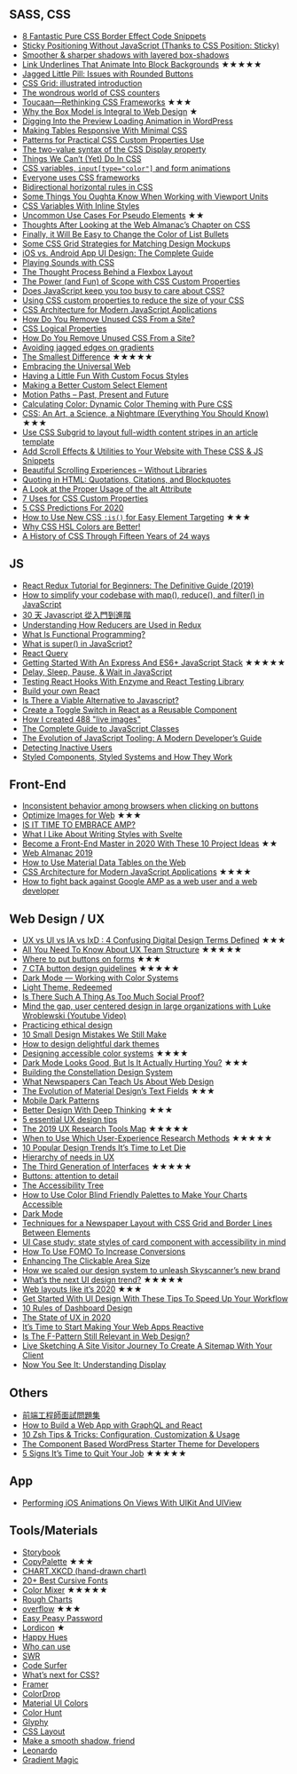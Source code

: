 ## SASS, CSS
 - [8 Fantastic Pure CSS Border Effect Code Snippets](https://speckyboy.com/css-border-effects/)
 - [Sticky Positioning Without JavaScript (Thanks to CSS Position: Sticky)](https://webdesign.tutsplus.com/tutorials/sticky-positioning-with-nothing-but-css--cms-24042)
 - [Smoother & sharper shadows with layered box-shadows](https://tobiasahlin.com/blog/layered-smooth-box-shadows/)
 - [Link Underlines That Animate Into Block Backgrounds](https://css-tricks.com/link-underlines-that-animate-into-block-backgrounds/) ★★★★★
 - [Jagged Little Pill: Issues with Rounded Buttons](https://cloudfour.com/thinks/jagged-little-pill-issues-with-rounded-buttons/)
 - [CSS Grid: illustrated introduction](https://dev.to/mustapha/css-grid-illustrated-introduction-52l5)
 - [The wondrous world of CSS counters](https://www.chenhuijing.com/blog/the-wondrous-world-of-css-counters/#%F0%9F%8E%B9)
 - [Toucaan—Rethinking CSS Frameworks](https://bubblin.io/blog/toucaan-introduction) ★★★
 - [Why the Box Model is Integral to Web Design](https://www.framer.com/blog/posts/box-model/) ★
 - [Digging Into the Preview Loading Animation in WordPress](https://css-tricks.com/digging-into-the-preview-loading-animation-in-wordpress/)
 - [Making Tables Responsive With Minimal CSS](https://uglyduck.ca/responsive-tables/)
 - [Patterns for Practical CSS Custom Properties Use](https://css-tricks.com/patterns-for-practical-css-custom-properties-use/)
 - [The two-value syntax of the CSS Display property](https://hacks.mozilla.org/2019/10/the-two-value-syntax-of-the-css-display-property/)
 - [Things We Can’t (Yet) Do In CSS](https://www.smashingmagazine.com/2019/11/css-things-cant-yet-do/)
 - [CSS variables, `input[type="color"]` and form animations](https://dev.to/rose/css-variables-input-type-color-and-form-animations-4g1n)
 - [Everyone uses CSS frameworks](https://medium.com/@guerriero_se/everyone-uses-css-frameworks-f99a07ad7d50)
 - [Bidirectional horizontal rules in CSS](https://dev.to/hus_hmd/bidirectional-horizontal-rules-in-css-56f4)
 - [Some Things You Oughta Know When Working with Viewport Units](https://css-tricks.com/some-things-you-oughta-know-when-working-with-viewport-units/)
 - [CSS Variables With Inline Styles](https://ishadeed.com/article/css-variables-inline-styles/)
 - [Uncommon Use Cases For Pseudo Elements](https://ishadeed.com/article/unusual-use-cases-pseudo-elements/) ★★
 - [Thoughts After Looking at the Web Almanac’s Chapter on CSS ](https://css-tricks.com/thoughts-after-looking-at-the-web-almanacs-chapter-on-css/)
 - [Finally, it Will Be Easy to Change the Color of List Bullets](https://css-tricks.com/finally-it-will-be-easy-to-change-the-color-of-list-bullets/)
 - [Some CSS Grid Strategies for Matching Design Mockups](https://css-tricks.com/some-css-grid-strategies-for-matching-design-mockups/)
 - [iOS vs. Android App UI Design: The Complete Guide](https://learnui.design/blog/ios-vs-android-app-ui-design-complete-guide.html)
 - [Playing Sounds with CSS](https://css-tricks.com/playing-sounds-with-css/)
 - [The Thought Process Behind a Flexbox Layout](https://css-tricks.com/the-thought-process-behind-a-flexbox-layout/)
 - [The Power (and Fun) of Scope with CSS Custom Properties](https://css-tricks.com/the-power-and-fun-of-scope-with-css-custom-properties/)
 - [Does JavaScript keep you too busy to care about CSS?](https://pawelgrzybek.com/does-javascript-keep-you-too-busy-to-care-about-css-here-are-recent-features-you-want-to-know-about/)
 - [Using CSS custom properties to reduce the size of your CSS](https://codyhouse.co/blog/post/using-css-custom-properties-to-reduce-the-size-of-your-css)
 - [CSS Architecture for Modern JavaScript Applications](https://www.madebymike.com.au/writing/css-architecture-for-modern-web-applications)
 - [How Do You Remove Unused CSS From a Site?](https://css-tricks.com/how-do-you-remove-unused-css-from-a-site)
 - [CSS Logical Properties](https://adrianroselli.com/2019/11/css-logical-properties.html)
 - [How Do You Remove Unused CSS From a Site?](https://css-tricks.com/how-do-you-remove-unused-css-from-a-site/)
 - [Avoiding jagged edges on gradients](https://medium.com/pixel-and-ink/avoiding-jagged-edges-on-gradients-f485cc7401f5)
 - [The Smallest Difference](https://www.robinrendle.com/notes/the-smallest-difference.html) ★★★★★
 - [Embracing the Universal Web](https://css-tricks.com/embracing-the-universal-web/)
 - [Having a Little Fun With Custom Focus Styles](https://css-tricks.com/having-a-little-fun-with-custom-focus-styles/)
 - [Making a Better Custom Select Element](https://24ways.org/2019/making-a-better-custom-select-element)
 - [Motion Paths – Past, Present and Future](https://tympanus.net/codrops/2019/12/03/motion-paths-past-present-and-future/)
 - [Calculating Color: Dynamic Color Theming with Pure CSS](https://una.im/css-color-theming/)
 - [CSS: An Art, a Science, a Nightmare (Everything You Should Know)](https://www.taniarascia.com/overview-of-css-concepts/) ★★★
 - [Use CSS Subgrid to layout full-width content stripes in an article template](https://bryanlrobinson.com/blog/use-css-subgrid-laying-out-full-width-article-stripes/)
 - [Add Scroll Effects & Utilities to Your Website with These CSS & JS Snippets](https://speckyboy.com/scroll-effects-utilities-css-js-snippets/)
 - [Beautiful Scrolling Experiences – Without Libraries](https://24ways.org/2019/beautiful-scrolling-experiences-without-libraries)
 - [Quoting in HTML: Quotations, Citations, and Blockquotes](https://css-tricks.com/quoting-in-html-quotations-citations-and-blockquotes/)
 - [A Look at the Proper Usage of the alt Attribute](https://speckyboy.com/proper-usage-alt-attribute/)
 - [7 Uses for CSS Custom Properties](https://css-irl.info/7-uses-for-css-custom-properties/)
 - [5 CSS Predictions For 2020](https://dev.to/argyleink/5-css-predictions-for-2020-pl3)
 - [How to Use New CSS `:is()` for Easy Element Targeting](https://webdesign.tutsplus.com/articles/new-css-is-for-easy-element-targeting--cms-34223) ★★★
 - [Why CSS HSL Colors are Better!](https://medium.com/@elad/why-css-hsl-colors-are-better-83b1e0b6eead)
 - [A History of CSS Through Fifteen Years of 24 ways](https://24ways.org/2019/a-history-of-css-through-15-years-of-24-ways/)

## JS
 - [React Redux Tutorial for Beginners: The Definitive Guide (2019)](https://www.valentinog.com/blog/redux/)
 - [How to simplify your codebase with map(), reduce(), and filter() in JavaScript](https://medium.freecodecamp.org/15-useful-javascript-examples-of-map-reduce-and-filter-74cbbb5e0a1f)
 - [30 天 Javascript 從入門到進階](https://tigercosmos.xyz/master-js-in-30-days/)
 - [Understanding How Reducers are Used in Redux](https://css-tricks.com/understanding-how-reducers-are-used-in-redux/)
 - [What Is Functional Programming?](https://www.sitepoint.com/what-is-functional-programming/)
 - [What is super() in JavaScript?](https://css-tricks.com/what-is-super-in-javascript/)
 - [React Query](https://github.com/tannerlinsley/react-query)
 - [Getting Started With An Express And ES6+ JavaScript Stack](https://www.smashingmagazine.com/2019/11/express-es6-javascript-stack-mongodb-mongoose-servers/) ★★★★★
 - [Delay, Sleep, Pause, & Wait in JavaScript](https://www.sitepoint.com/delay-sleep-pause-wait/)
 - [Testing React Hooks With Enzyme and React Testing Library](https://css-tricks.com/testing-react-hooks-with-enzyme-and-react-testing-library/)
 - [Build your own React](https://pomb.us/build-your-own-react/)
 - [Is There a Viable Alternative to Javascript? ](https://www.webdesignerdepot.com/2019/11/is-there-a-viable-alternative-to-javascript/)
 - [Create a Toggle Switch in React as a Reusable Component](https://www.sitepoint.com/react-toggle-switch-reusable-component/)
 - [How I created 488 "live images"](https://bitsofco.de/how-i-created-488-live-images)
 - [The Complete Guide to JavaScript Classes](https://dmitripavlutin.com/javascript-classes-complete-guide/)
 - [The Evolution of JavaScript Tooling: A Modern Developer’s Guide](https://www.sitepoint.com/javascript-tooling-evolution-modern-developers-guide)
 - [Detecting Inactive Users](https://css-tricks.com/detecting-inactive-users/)
 - [Styled Components, Styled Systems and How They Work](https://rangle.io/blog/styled-components-styled-systems-and-how-they-work/)

## Front-End
 - [Inconsistent behavior among browsers when clicking on buttons](https://zellwk.com/blog/inconsistent-button-behavior/)
 - [Optimize Images for Web](https://www.keycdn.com/blog/optimize-images-for-web) ★★★
 - [IS IT TIME TO EMBRACE AMP?](https://www.webdesignerdepot.com/2019/09/is-it-time-to-embrace-amp/)
 - [What I Like About Writing Styles with Svelte](https://css-tricks.com/what-i-like-about-writing-styles-with-svelte/)
 - [Become a Front-End Master in 2020 With These 10 Project Ideas](https://css-tricks.com/become-a-front-end-master-in-2020-with-these-10-project-ideas/) ★★
 - [Web Almanac 2019](https://almanac.httparchive.org/en/2019/)
 - [How to Use Material Data Tables on the Web](https://medium.com/google-design/how-to-use-material-data-tables-on-the-web-b12e881119a4)
 - [CSS Architecture for Modern JavaScript Applications](https://www.madebymike.com.au/writing/css-architecture-for-modern-web-applications/) ★★★★
 - [How to fight back against Google AMP as a web user and a web developer](https://markosaric.com/google-amp/)

## Web Design / UX
 - [UX vs UI vs IA vs IxD : 4 Confusing Digital Design Terms Defined](https://www.mockplus.com/blog/post/ux-vs-ui-vs-ia-vs-ixd-4-confusing-digital-design-terms-defined) ★★★
 - [All You Need To Know About UX Team Structure](https://uxstudioteam.com/ux-blog/ux-team-structure/) ★★★★★
 - [Where to put buttons on forms](https://adamsilver.io/articles/where-to-put-buttons-in-forms/) ★★★
 - [7 CTA button design guidelines](https://uxdesign.cc/7-cta-button-design-guidelines-4cdc21c2c85a) ★★★★★
 - [Dark Mode — Working with Color Systems](https://medium.com/nodesdigital/dark-mode-working-with-color-systems-e73aeab8dbae)
 - [Light Theme, Redeemed](https://blog.discordapp.com/light-theme-redeemed-c541b7ab13e9)
 - [Is There Such A Thing As Too Much Social Proof?](https://www.smashingmagazine.com/2019/09/too-much-social-proof/)
 - [Mind the gap, user centered design in large organizations with Luke Wroblewski (Youtube Video)](https://youtu.be/mAiNdU1go1A)
 - [Practicing ethical design](https://uxdesign.cc/practicing-ethical-design-1b9dd29402d)
 - [10 Small Design Mistakes We Still Make](https://blog.marvelapp.com/10-small-design-mistakes-we-still-make/)
 - [How to design delightful dark themes](https://heydesigner.com/blog/how-to-design-delightful-dark-themes/)
 - [Designing accessible color systems](https://stripe.com/blog/accessible-color-systems) ★★★★
 - [Dark Mode Looks Good, But Is It Actually Hurting You?](https://www.webdesignerdepot.com/2019/10/dark-mode-looks-good-but-is-it-actually-hurting-you/) ★★★
 - [Building the Constellation Design System](https://www.gerireid.com/blog/building-the-constellation-design-system)
 - [What Newspapers Can Teach Us About Web Design](https://www.smashingmagazine.com/2019/11/newspapers-teach-web-design/)
 - [The Evolution of Material Design’s Text Fields](https://medium.com/google-design/the-evolution-of-material-designs-text-fields-603688b3fe03) ★★★
 - [Mobile Dark Patterns](https://www.uxmatters.com/mt/archives/2019/11/mobile-dark-patterns.php)
 - [Better Design With Deep Thinking](https://www.smashingmagazine.com/2019/11/better-design-deep-thinking/) ★★★
 - [5 essential UX design tips](https://webflow.com/blog/ux-design-tips)
 - [The 2019 UX Research Tools Map](https://www.userinterviews.com/blog/the-2019-ux-research-tools-map) ★★★★★
 - [When to Use Which User-Experience Research Methods](https://www.nngroup.com/articles/which-ux-research-methods/) ★★★★★
 - [10 Popular Design Trends It’s Time to Let Die](https://www.webdesignerdepot.com/2019/11/10-outdated-web-design-trends/)
 - [Hierarchy of needs in UX](https://medium.com/p/54a969db6498/responses/show)
 - [The Third Generation of Interfaces](https://www.interfaces3.com/) ★★★★★
 - [Buttons: attention to detail](https://uxdesign.cc/buttons-attention-to-detail-7d1a4ed3b7f4)
 - [The Accessibility Tree](https://blog.benmyers.dev/accessibility-tree/)
 - [How to Use Color Blind Friendly Palettes to Make Your Charts Accessible](https://venngage.com/blog/color-blind-friendly-palette/)
 - [Dark Mode](https://varun.ca/dark-mode/)
 - [Techniques for a Newspaper Layout with CSS Grid and Border Lines Between Elements](https://css-tricks.com/techniques-for-a-newspaper-layout-with-css-grid-and-border-lines-between-elements/)
 - [UI Case study: state styles of card component with accessibility in mind](https://blog.prototypr.io/ui-case-study-state-styles-of-card-component-with-accessibility-in-mind-2f30137c6108)
 - [How To Use FOMO To Increase Conversions](https://www.smashingmagazine.com/2019/11/fomo-increase-conversions/)
 - [Enhancing The Clickable Area Size](https://ishadeed.com/article/clickable-area)
 - [How we scaled our design system to unleash Skyscanner’s new brand](https://medium.com/@SkyscannerEng/how-we-scaled-our-design-system-to-unleash-skyscanners-new-brand-845a1f501b0b)
 - [What’s the next UI design trend?](https://uxdesign.cc/whats-the-next-ui-design-trend-75c8b61f5c7c) ★★★★★
 - [Web layouts like it’s 2020](https://blog.logrocket.com/web-layouts-like-its-2020) ★★★
 - [Get Started With UI Design With These Tips To Speed Up Your Workflow](https://www.smashingmagazine.com/2019/12/ui-design-tips-speed-up-workflow/)
 - [10 Rules of Dashboard Design](https://medium.muz.li/10-rules-of-dashboard-design-f1a4123028a2)
 - [The State of UX in 2020](https://trends.uxdesign.cc/2020)
 - [It’s Time to Start Making Your Web Apps Reactive](https://www.sitepoint.com/quitting-job-signs/)
 - [Is The F-Pattern Still Relevant in Web Design?](https://www.webdesignerdepot.com/2019/12/is-the-f-pattern-still-relevant-in-web-design/)
 - [Live Sketching A Site Visitor Journey To Create A Sitemap With Your Client](https://www.smashingmagazine.com/2019/12/live-sketching-site-visitor-journey-sitemap-client/)
 - [Now You See It: Understanding Display](https://noti.st/rachelandrew/TB025V#smdtmKz)

## Others
 - [前端工程師面試問題集](https://h5bp.org/Front-end-Developer-Interview-Questions/translations/chinese-traditional/)
 - [How to Build a Web App with GraphQL and React](https://www.sitepoint.com/how-to-build-a-web-app-with-graphql-and-react)
 - [10 Zsh Tips & Tricks: Configuration, Customization & Usage](https://www.sitepoint.com/zsh-tips-tricks)
 - [The Component Based WordPress Starter Theme for Developers](https://flyntwp.com/)
 - [5 Signs It’s Time to Quit Your Job](https://www.sitepoint.com/quitting-job-signs) ★★★★★

## App
 - [Performing iOS Animations On Views With UIKit And UIView](https://www.smashingmagazine.com/2019/11/performing-ios-animations-views-uikit-uiview/)

## Tools/Materials
 - [Storybook](https://medium.com/storybookjs)
 - [CopyPalette](https://copypalette.netlify.com/) ★★★
 - [CHART.XKCD (hand-drawn chart)](https://timqian.com/chart.xkcd/)
 - [20+ Best Cursive Fonts](https://designshack.net/articles/inspiration/best-fancy-pretty-cursive-fonts/)
 - [Color Mixer](https://colordesigner.io/color-mixer) ★★★★★
 - [Rough Charts](https://github.com/beizhedenglong/rough-chartss)
 - [overflow](https://overflow.io/) ★★★
 - [Easy Peasy Password](https://flawlessapp.io/easypeasypassword)
 - [Lordicon](https://lordicon.com/) ★
 - [Happy Hues](https://www.happyhues.co/)
 - [Who can use](https://whocanuse.com/)
 - [SWR](https://swr.now.sh/)
 - [Code Surfer](https://github.com/pomber/code-surfer)
 - [What’s next for CSS?](https://cssdb.org/)
 - [Framer](https://www.framer.com/web/)
 - [ColorDrop](https://www.colordrop.io/)
 - [Material UI Colors](http://materialuicolors.co/)
 - [Color Hunt](https://colorhunt.co/)
 - [Glyphy](https://www.glyphy.io/)
 - [CSS Layout](https://csslayout.io/)
 - [Make a smooth shadow, friend](https://brumm.af/shadows)
 - [Leonardo](https://github.com/adobe/leonardo)
 - [Gradient Magic](https://www.gradientmagic.com/)